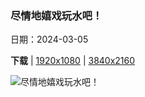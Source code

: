 ### 尽情地嬉戏玩水吧！

日期：2024-03-05

**下载**  |  [1920x1080](https://cn.bing.com/th?id=OHR.WahclellaFalls_ZH-CN4932852217_1920x1080.jpg)  |  [3840x2160](https://cn.bing.com/th?id=OHR.WahclellaFalls_ZH-CN4932852217_UHD.jpg)

![尽情地嬉戏玩水吧！](https://cn.bing.com/th?id=OHR.WahclellaFalls_ZH-CN4932852217_1920x1080.jpg "Wahclella Falls，哥伦比亚河峡谷，俄勒冈州，美国 (© Eric Vogt/Tandem Stills + Motion)")

